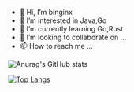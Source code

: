 - 👋 Hi, I’m binginx
- 👀 I’m interested in Java,Go
- 🌱 I’m currently learning Go,Rust
- 💞️ I’m looking to collaborate on ...
- 📫 How to reach me ...

![Anurag's GitHub stats](https://github-readme-stats.vercel.app/api?username=sdaulibin&show_icons=true&theme=radical)

[![Top Langs](https://github-readme-stats.vercel.app/api/top-langs/?username=sdaulibin&layout=compact)](https://github.com/anuraghazra/github-readme-stats)

<!---
sdaulibin/sdaulibin is a ✨ special ✨ repository because its `README.md` (this file) appears on your GitHub profile.
You can click the Preview link to take a look at your changes.
--->

